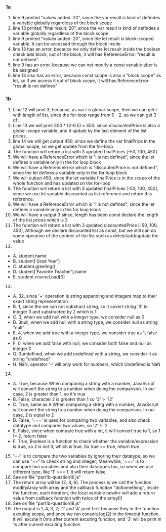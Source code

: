 ### 1a
1. line 9 printed "values added: 20", since the var result is kind of defindes a variable globally regardless of the block scope
2. line 13 printed "final result: 20", since the var result is kind of defindes a variable globally regardless of the block scope
3. line 9 printed "values added: 20", since the let result is block-scoped variable, it can be accessed through the block inside
4. line 13 has an error, becauce we only define let result inside the boolean check add block, out of the block, it will has ReferenceError: "result is not defined"
5. line 9 has an error, because we can not modify a const variable after is be assigned
6. line 13 also has an error, because const scope is also a "block scope" as let, so if we access it out of block scope, it will has ReferenceError: "result is not defined"
### 1b
1. Line 12 will print 3, because, as var i is global-scope, then we can get i with length of list, since the for-loop range from 0 - 2, so we can get 3 of i.
2. Line 13 we will print 300 * (2-0.5) = 450. since discountedPrice is also a global-scope variable, and it update by the last element of the list prices.
3. line 14 we will get output 450, since we define the var finalPrice in the global scope, so we get update from the for-loop
4. The function will return a list with 3 updated finalPrices [-50, 100, 450]
5. We will have a ReferenceError which is "i is not defined", since the let defines a variable only in the for loop block
6. We will have a ReferenceError which is "discoutedPrice is not defined", since the let defines a variable only in the for loop block
7. We will output 450, since the let variable finalPrice is in the scope of the whole function and has updated on the for-loop
8. The function will return a list with 3 updated finalPrices [-50, 100, 450], since we use let variable discounted as list reference and return this reference.
9. We will have a ReferenceError which is "i is not defined", since the let defines a variable only in the for loop block
10. We will have a output 3 since, length has been const declare the length of the list prices which is 3
11. The function will return a list with 3 updated discountedPrice [-50, 100, 450], Although we declare discounted list as const, but we still can do some operation of the content of the list such as delete/add/update the value
12. 
 - A. student.name
 - B. student['Grad Year']
 - C. student.greeting()
 - D. student['Favorite Teacher'].name
 - E. student.courseLoad[0]
13. 
 - A. 32, since '+' operation is string appending and integers map to their exact string representation 
 - B. 1,  since the we can not substract string, so it covert string '3' to integer 3 and substracted by 2 which is 1
 - C. 3, when we add null with a integer type, we consider null as 0
 - D. 3null, when we add null with a string type, we consider null as string "null"
 - E. 4, when we add true with a integer type, we consider true as 1, false as 0
 - F. 0, when we add false with null, we consider both false and null as integer 0
 - G. 3undefined, when we add undefined with a string, we consider it as string "undefined"
 - H. NaN, operator '-' will only work for numbers, which Undefined is NaN
14.
 - A. True, because When comparing a string with a number, JavaScript will convert the string to a number when doing the comparison.  In our case, 2 is greater than 1, so it's true
 - B. False, character 2 is greater than 1 so '2' > '12'
 - C. True, same as A When comparing a string with a number, JavaScript will convert the string to a number when doing the comparison.  In our case, 2 is equal to 2
 - D. False, '===' is used for comparing two variables, and also check datatype and compares two values, so '2' != 2
 - E. False, since when compare true with a int, it will convert true to 1, so 1 != 2, return false
 - F. True, Boolean is a function to check whether the variable/expression is true, so 2 is not 0, which is true. So true == true, return true
15.  '==' is to compare the two variables by ignoring their datatype, so we can use "==" to check string and integer; Meanwhile, '===' is to compare two variables and also their datatypes too, so when we use different type, like '1' === 1, it will return false
16.  See on file "part1b-question16.js"
17.  The return array will be [2, 4, 6]. The process is we call the function modifyArray with array and the callback function "doSomething", inside the function, each iteration, the local variable newArr will add a return value from callback function with twice of the array[i]
18. See on file "part1b-question18.js"
19. The output is 1, 4, 3, 2; '1' and '4' print first because they in the function excuting scope, and once we run console.log(2) in the timeout function, it will excute it 0ms after current excuting function, and '3' will be print in 1s after current excuting function.